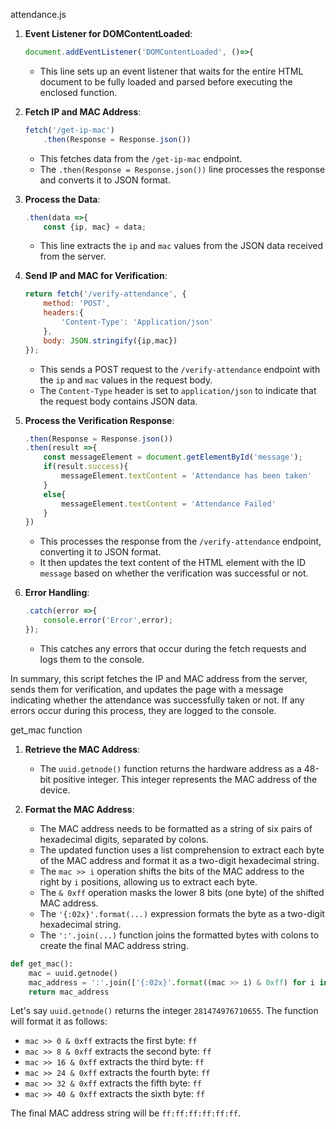 attendance.js

1. **Event Listener for DOMContentLoaded**:
   ```javascript
   document.addEventListener('DOMContentLoaded', ()=>{
   ```
   - This line sets up an event listener that waits for the entire HTML document to be fully loaded and parsed before executing the enclosed function.

2. **Fetch IP and MAC Address**:
   ```javascript
   fetch('/get-ip-mac')
       .then(Response = Response.json())
   ```
   - This fetches data from the `/get-ip-mac` endpoint.
   - The `.then(Response = Response.json())` line processes the response and converts it to JSON format.

3. **Process the Data**:
   ```javascript
   .then(data =>{
       const {ip, mac} = data;
   ```
   - This line extracts the `ip` and `mac` values from the JSON data received from the server.

4. **Send IP and MAC for Verification**:
   ```javascript
   return fetch('/verify-attendance', {
       method: 'POST',
       headers:{
           'Content-Type': 'Application/json'
       },
       body: JSON.stringify({ip,mac})
   });
   ```
   - This sends a POST request to the `/verify-attendance` endpoint with the `ip` and `mac` values in the request body.
   - The `Content-Type` header is set to `application/json` to indicate that the request body contains JSON data.

5. **Process the Verification Response**:
   ```javascript
   .then(Response = Response.json())
   .then(result =>{
       const messageElement = document.getElementById('message');
       if(result.success){
           messageElement.textContent = 'Attendance has been taken'
       }
       else{
           messageElement.textContent = 'Attendance Failed'
       }
   })
   ```
   - This processes the response from the `/verify-attendance` endpoint, converting it to JSON format.
   - It then updates the text content of the HTML element with the ID `message` based on whether the verification was successful or not.

6. **Error Handling**:
   ```javascript
   .catch(error =>{
       console.error('Error',error);
   });
   ```
   - This catches any errors that occur during the fetch requests and logs them to the console.

In summary, this script fetches the IP and MAC address from the server, sends them for verification, and updates the page with a message indicating whether the attendance was successfully taken or not. If any errors occur during this process, they are logged to the console.




get_mac function


1. **Retrieve the MAC Address**:
   - The `uuid.getnode()` function returns the hardware address as a 48-bit positive integer. This integer represents the MAC address of the device.

2. **Format the MAC Address**:
   - The MAC address needs to be formatted as a string of six pairs of hexadecimal digits, separated by colons.
   - The updated function uses a list comprehension to extract each byte of the MAC address and format it as a two-digit hexadecimal string.
   - The `mac >> i` operation shifts the bits of the MAC address to the right by `i` positions, allowing us to extract each byte.
   - The `& 0xff` operation masks the lower 8 bits (one byte) of the shifted MAC address.
   - The `'{:02x}'.format(...)` expression formats the byte as a two-digit hexadecimal string.
   - The `':'.join(...)` function joins the formatted bytes with colons to create the final MAC address string.


```python
def get_mac():
    mac = uuid.getnode()
    mac_address = ':'.join(['{:02x}'.format((mac >> i) & 0xff) for i in range(0, 48, 8)])
    return mac_address
```


Let's say `uuid.getnode()` returns the integer `281474976710655`. The function will format it as follows:
- `mac >> 0 & 0xff` extracts the first byte: `ff`
- `mac >> 8 & 0xff` extracts the second byte: `ff`
- `mac >> 16 & 0xff` extracts the third byte: `ff`
- `mac >> 24 & 0xff` extracts the fourth byte: `ff`
- `mac >> 32 & 0xff` extracts the fifth byte: `ff`
- `mac >> 40 & 0xff` extracts the sixth byte: `ff`

The final MAC address string will be `ff:ff:ff:ff:ff:ff`.

